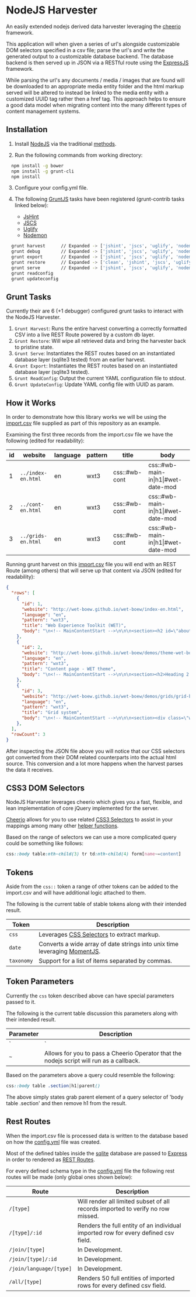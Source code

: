 NodeJS Harvester
================

An easily extended nodejs derived data harvester leveraging the [cheerio][cheerio] framework.

This application will when given a series of url's alongside customizable DOM selectors specified in a csv file; parse the url's and write the generated output to a customizable database backend. The database backend is then served up in JSON via a RESTful route using the [ExpressJS][express] framework.

While parsing the url's any documents / media / images that are found will be downloaded to an appropriate media entity folder and the html markup served will be altered to instead be linked to the media entity with a customized UUID tag rather then a href tag. This approach helps to ensure a good data model when migrating content into the many different types of content management systems.

## Installation

1. Install [NodeJS][node] via the traditional [methods][methods].

2. Run the following commands from working directory:

```sh
  npm install -g bower
  npm install -g grunt-cli
  npm install
```

3. Configure your config.yml file.

4. The following [GruntJS][grunt] tasks have been registered (grunt-contrib tasks linked below):

    * [JsHint][jshint]
    * [JSCS][jscs]
    * [Uglify][uglify]
    * [Nodemon][nodemon]

```sh
  grunt harvest      // Expanded -> ['jshint', 'jscs', 'uglify', 'nodemon:harvest']
  grunt debug        // Expanded -> ['jshint', 'jscs', 'uglify', 'nodemon:debug']
  grunt export       // Expanded -> ['jshint', 'jscs', 'uglify', 'nodemon:export']
  grunt restore      // Expanded -> ['clean', 'jshint', 'jscs', 'uglify']
  grunt serve        // Expanded -> ['jshint', 'jscs', 'uglify', 'nodemon:serve']
  grunt readconfig   
  grunt updateconfig
```

## Grunt Tasks

Currently their are 6 (+1 debugger) configured grunt tasks to interact with the NodeJS Harvester.

1. `Grunt Harvest`: Runs the entire harvest converting a correctly formatted CSV into a live REST Route powered by a custom db layer.
2. `Grunt Restore`: Will wipe all retrieved data and bring the harvester back to pristine state.
3. `Grunt Serve`: Instantiates the REST routes based on an instantiated database layer (sqlite3 tested) from an earlier harvest.
4. `Grunt Export`: Instantiates the REST routes based on an instantiated database layer (sqlite3 tested).
5. `Grunt ReadConfig`: Output the current YAML configuration file to stdout.
6. `Grunt UpdateConfig`: Update YAML config file with UUID as param.

## How it Works

In order to demonstrate how this library works we will be using the [import.csv][importcsv] file supplied as part of this repository as an example.

Examining the first three records from the import.csv file we have the following (edited for readability):

| id  | website            | language | pattern | title            | body                                         |
| --- | ------------------ | -------- | ------- | ---------------- | -------------------------------------------- |
| 1   | `../index-en.html` | en       | wxt3    | css::#wb-cont    | css::#wb-main-in&#124;h1&#124;#wet-date-mod  |
| 2   | `../cont-en.html`  | en       | wxt3    | css::#wb-cont    | css::#wb-main-in&#124;h1&#124;#wet-date-mod  |
| 3   | `../grids-en.html` | en       | wxt3    | css::#wb-cont    | css::#wb-main-in&#124;h1&#124;#wet-date-mod  |

Running grunt harvest on this [import.csv][importcsv] file you will end with an REST Route (among others) that will serve up that content via JSON (edited for readability):

```json
{
  "rows": [
    {
      "id": 1,
      "website": "http://wet-boew.github.io/wet-boew/index-en.html",
      "language": "en",
      "pattern": "wxt3",
      "title": "Web Experience Toolkit (WET)",
      "body": "\n<!-- MainContentStart -->\n\n\n<section><h2 id=\"about\">What is the Web Experience Toolkit?</h2>...</section></div>\n<!-- MainContentEnd -->\n"
    },
    {
      "id": 2,
      "website": "http://wet-boew.github.io/wet-boew/demos/theme-wet-boew/cont-en.html",
      "language": "en",
      "pattern": "wxt3",
      "title": "Content page - WET theme",
      "body": "\n<!-- MainContentStart -->\n\n\n<section><h2>Heading 2 (<code>h2</code>) - default appearance</h2>...<section></div>\n<!-- MainContentEnd -->\n"
    },
    {
      "id": 3,
      "website": "http://wet-boew.github.io/wet-boew/demos/grids/grid-base-en.html",
      "language": "en",
      "pattern": "wxt3",
      "title": "Grid system",
      "body": "\n<!-- MainContentStart -->\n\n\n<section><div class=\"wet-boew-prettify all-pre linenums\">...<section></div>\n<!-- MainContentEnd -->\n"
    },
  ],
  "rowCount": 3
}
```

After inspecting the JSON file above you will notice that our CSS selectors got converted from their DOM related counterparts into the actual html source. This conversion and a lot more happens when the harvest parses the data it receives.

## CSS3 DOM Selectors

NodeJS Harvester leverages cheerio which gives you a fast, flexible, and lean implementation of core jQuery implemented for the server.

[Cheerio][cheerio] allows for you to use related [CSS3 Selectors][selectors] to assist in your mappings among many other [helper functions][helper].

Based on the range of selectors we can use a more complicated query could be something like follows:

```css
css::body table:nth-child(3) tr td:nth-child(4) form[name~=content]
```

## Tokens

Aside from the `css::` token a range of other tokens can be added to the import.csv and will have additional logic attached to them.

The following is the current table of stable tokens along with their intended result.

| Token       | Description                                                                          |
| ---------   | ------------------------------------------------------------------------------------ |
| `css`       | Leverages [CSS Selectors][selectors] to extract markup.                              |
| `date`      | Converts a wide array of date strings into unix time leveraging [MomentJS][moment].   |
| `taxonomy`  | Support for a list of items separated by commas.                                     |

## Token Parameters

Currently the `css` token described above can have special parameters passed to it.

The following is the current table discussion this parameters along with their intended result.

| Parameter   | Description                                                                              |
| ----------- | ---------------------------------------------------------------------------------------- |
| `|`         | Will remove CSS DOM from the initial returned result from css token.                     |
| `~`         | Allows for you to pass a Cheerio Operator that the nodejs script will run as a callback. |

Based on the parameters above a query could resemble the following:

```css
css::body table .section|h1|parent()
```

The above simply states grab parent element of a query selector of 'body table .section' and then remove h1 from the result.

## Rest Routes

When the import.csv file is processed data is written to the database based on how the [config.yml][config] file was created.

Most of the defined tables inside the [sqlite][sqlite] database are passed to [Express][express] in order to rendered as [REST Routes][routes].

For every defined schema type in the [config.yml][config] file the following rest routes will be made (only global ones shown below):

| Route                    | Description                                                                          |
| ------------------------ | ------------------------------------------------------------------------------------ |
| `/[type]`                | Will render all limited subset of all records imported to verify no row missed.      |
| `/[type]/:id`            | Renders the full entity of an individual imported row for every defined csv field.   |
| `/join/[type]`           | In Development.                                                                      |
| `/join/[type]/:id`       | In Development.                                                                      |
| `/join/language/[type]`  | In Development.                                                                      |
| `/all/[type]`            | Renders 50 full entities of imported rows for every defined csv field.               |


<!-- Links Referenced -->

[config]:     http://github.com/nodejs-harvester/blob/master/config/config.yml.example
[cheerio]:    https://github.com/MatthewMueller/cheerio
[express]:    http://expressjs.com
[helper]:     http://sizzlejs.com
[jscs]:       https://github.com/gustavohenke/grunt-jscs-checker
[jshint]:     https://github.com/gruntjs/grunt-contrib-jshint
[grunt]:      http://gruntjs.com
[importcsv]:  http://github.com/nodejs-harvester/blob/master/import/import.csv
[methods]:    https://github.com/joyent/node/wiki/Installing-Node.js-via-package-manager
[moment]:     http://momentjs.com
[node]:       http://nodejs.org
[nodemon]:    https://github.com/ChrisWren/grunt-nodemon
[routes]:     http://expressjs.com/3x/api.html#app.routes
[selectors]:  http://api.jquery.com/category/selectors
[sizzle]:     http://sizzlejs.com
[sqlite]:     http://www.sqlite.org/about.html
[uglify]:     https://github.com/gruntjs/grunt-contrib-uglify

